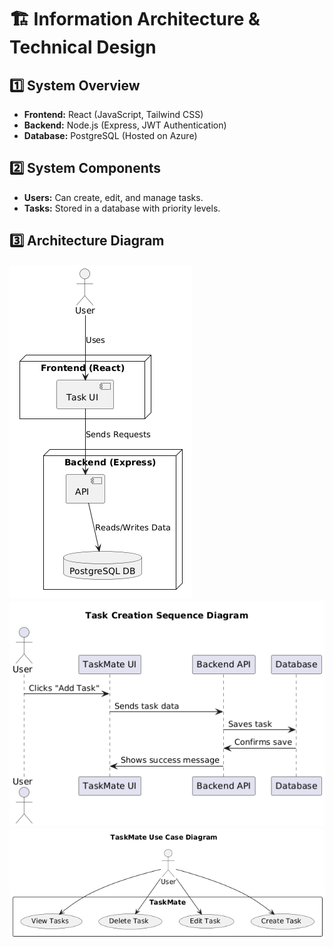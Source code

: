 # 🏗️ Information Architecture & Technical Design

## 1️⃣ System Overview
- **Frontend:** React (JavaScript, Tailwind CSS)
- **Backend:** Node.js (Express, JWT Authentication)
- **Database:** PostgreSQL (Hosted on Azure)

## 2️⃣ System Components
- **Users:** Can create, edit, and manage tasks.
- **Tasks:** Stored in a database with priority levels.

## 3️⃣ Architecture Diagram
![Architecture Diagram](../src/assets/diagrams/architecture.png)
![Sequence Diagram](../src/assets/diagrams/sequence_diagram.png)
![Use case Diagram](../src/assets/diagrams/use_case_diagram.png)